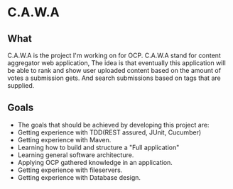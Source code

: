 # C.A.W.A

## What
C.A.W.A is the project I'm working on for OCP.
C.A.W.A stand for content aggregator web application, The idea is that eventually this application will be able to rank and show user uploaded content based on the amount of votes a submission gets.
And search submissions based on tags that are supplied.

## Goals
* The goals that should be achieved by developing this project are:
* Getting experience with TDD(REST assured, JUnit, Cucumber)
* Getting experience with Maven.
* Learning how to build and structure a "Full application"
* Learning general software architecture.
* Applying OCP gathered knowledge in an application.
* Getting experience with fileservers.
* Getting experience with Database design.
